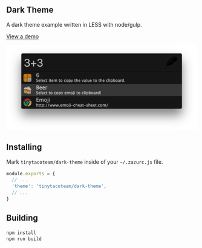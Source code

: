 ## Dark Theme

A dark theme example written in LESS with node/gulp.

[View a demo](http://tinytacoteam.github.io/theme-playbook/#tinytacoteam/dark-theme)

![Screenshot](./images/screenshot.png)

## Installing

Mark `tinytacoteam/dark-theme` inside of your `~/.zazurc.js` file.

~~~ javascript
module.exports = {
  // ...
  'theme': 'tinytacoteam/dark-theme',
  // ...
}
~~~

## Building

~~~
npm install
npm run build
~~~
